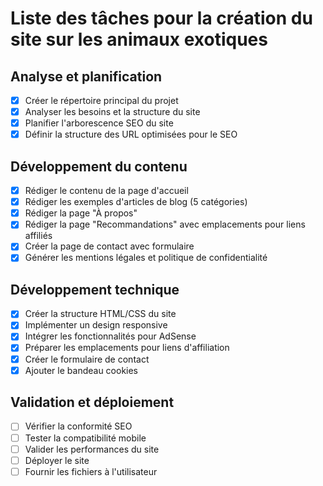 # Liste des tâches pour la création du site sur les animaux exotiques

## Analyse et planification
- [x] Créer le répertoire principal du projet
- [x] Analyser les besoins et la structure du site
- [x] Planifier l'arborescence SEO du site
- [x] Définir la structure des URL optimisées pour le SEO

## Développement du contenu
- [x] Rédiger le contenu de la page d'accueil
- [x] Rédiger les exemples d'articles de blog (5 catégories)
- [x] Rédiger la page "À propos"
- [x] Rédiger la page "Recommandations" avec emplacements pour liens affiliés
- [x] Créer la page de contact avec formulaire
- [x] Générer les mentions légales et politique de confidentialité

## Développement technique
- [x] Créer la structure HTML/CSS du site
- [x] Implémenter un design responsive
- [x] Intégrer les fonctionnalités pour AdSense
- [x] Préparer les emplacements pour liens d'affiliation
- [x] Créer le formulaire de contact
- [x] Ajouter le bandeau cookies

## Validation et déploiement
- [ ] Vérifier la conformité SEO
- [ ] Tester la compatibilité mobile
- [ ] Valider les performances du site
- [ ] Déployer le site
- [ ] Fournir les fichiers à l'utilisateur
